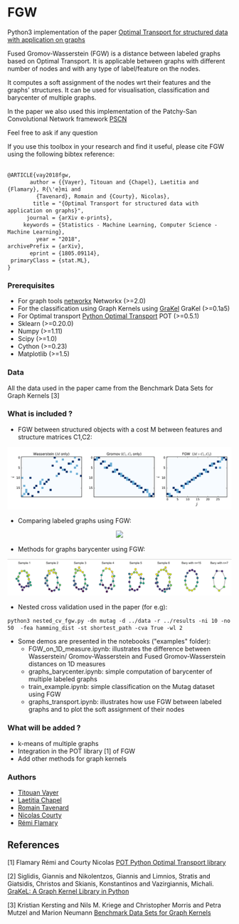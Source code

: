 
# FGW

Python3 implementation of the paper [Optimal Transport for structured data with application on graphs
](https://arxiv.org/abs/1805.09114) 

Fused Gromov-Wasserstein (FGW) is a distance between labeled graphs based on Optimal Transport. It is applicable between graphs with different number of nodes and with any type of label/feature on the nodes. 

It computes a soft assignment of the nodes wrt their features and the graphs' structures. It can be used for visualisation, classification and barycenter of multiple graphs.

In the paper we also used this implementation of the Patchy-San Convolutional Network framework [PSCN](https://github.com/tvayer/PSCN)

Feel free to ask if any question

If you use this toolbox in your research and find it useful, please cite FGW using the following bibtex reference:

```

@ARTICLE{vay2018fgw,
       author = {{Vayer}, Titouan and {Chapel}, Laetitia and {Flamary}, R{\'e}mi and
         {Tavenard}, Romain and {Courty}, Nicolas},
        title = "{Optimal Transport for structured data with application on graphs}",
      journal = {arXiv e-prints},
     keywords = {Statistics - Machine Learning, Computer Science - Machine Learning},
         year = "2018",
archivePrefix = {arXiv},
       eprint = {1805.09114},
 primaryClass = {stat.ML},
}
```

### Prerequisites

* For graph tools [networkx](https://networkx.github.io/) Networkx (>=2.0)
* For the classification using Graph Kernels using [GraKel](https://ysig.github.io/GraKeL/dev/) GraKel (>=0.1a5) 
* For Optimal transport [Python Optimal Transport](https://pot.readthedocs.io/en/stable/) POT (>=0.5.1)
* Sklearn (>=0.20.0)
* Numpy (>=1.11)
* Scipy (>=1.0)
* Cython (>=0.23)
* Matplotlib (>=1.5)

### Data 

All the data used in the paper came from the Benchmark Data Sets for Graph Kernels [3]

### What is included ?

* FGW between structured objects with a cost M between features and structure matrices C1,C2:

![Alt text](coupling_on_1D.png "Optimal maps")

* Comparing labeled graphs using FGW:

<p align="center">
  <img src="https://github.com/tvayer/FGW/blob/master/coupling_on_graphs.png" width="340" >
</p>

* Methods for graphs barycenter using FGW:

![Alt text](barycircle.png)

* Nested cross validation used in the paper (for e.g):

```
python3 nested_cv_fgw.py -dn mutag -d ../data -r ../results -ni 10 -no 50  -fea hamming_dist -st shortest_path -cva True -wl 2 
```

* Some demos are presented in the notebooks ("examples" folder):
	- FGW_on_1D_measure.ipynb: illustrates the difference between Wasserstein/ Gromov-Wasserstein and Fused Gromov-Wasserstein distances on 1D measures
	- graphs_barycenter.ipynb: simple computation of barycenter of multiple labeled graphs
	- train_example.ipynb: simple classification on the Mutag dataset using FGW
	- graphs_transport.ipynb: illustrates how use FGW between labeled graphs and to plot the soft assignment of their nodes

### What will be added ?

* k-means of multiple graphs
* Integration in the POT library [1] of FGW 
* Add other methods for graph kernels

### Authors

* [Titouan Vayer](https://github.com/tvayer)
* [Laetitia Chapel](https://github.com/lchapel)
* [Romain Tavenard](https://github.com/rtavenar)
* [Nicolas Courty](https://github.com/ncourty)
* [Rémi Flamary](https://github.com/rflamary)


## References

[1] Flamary Rémi and Courty Nicolas [POT Python Optimal Transport library](https://github.com/rflamary/POT)

[2] Siglidis, Giannis and Nikolentzos, Giannis and Limnios, Stratis and Giatsidis, Christos and Skianis, Konstantinos and Vazirgiannis, Michali. [GraKeL: A Graph Kernel Library in Python](https://github.com/ysig/GraKeL)

[3] Kristian Kersting and Nils M. Kriege and Christopher Morris and Petra Mutzel and Marion Neumann [Benchmark Data Sets for Graph Kernels](http://graphkernels.cs.tu-dortmund.de)

